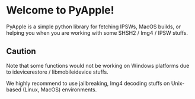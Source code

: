 # Welcome to PyApple!

PyApple is a simple python library for fetching IPSWs, MacOS builds, or helping you when you are working with some SHSH2 / Img4 / IPSW stuffs. 

## Caution

Note that some functions would not be working on Windows platforms due to idevicerestore / libmobileidevice stuffs. 

We highly recommend to use jailbreaking, Img4 decoding stuffs on Unix-based (Linux, MacOS) environments.